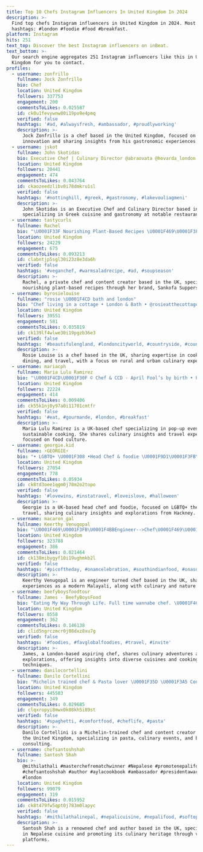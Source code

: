 ```yaml
---
title: Top 10 Chefs Instagram Influencers In United Kingdom In 2024
description: >-
  Find top chefs Instagram influencers in United Kingdom in 2024. Most popular
  hashtags: #london #foodie #food #breakfast.
platform: Instagram
hits: 251
text_top: Discover the best Instagram influencers on inBeat.
text_bottom: >-
  Our search engine aggregates 251 Instagram influencers like this in United
  Kingdom for you to contact.
profiles:
  - username: zonfrillo
    fullname: Jock Zonfrillo
    bio: Chef
    location: United Kingdom
    followers: 337753
    engagement: 200
    commentsToLikes: 0.025587
    id: ck0u1fevywnw80i19po9e4pmq
    verified: false
    hashtags: '#ad, #alwaysfresh, #ambassador, #proudlyworking'
    description: >-
      Jock Zonfrillo is a chef based in the United Kingdom, focused on culinary
      innovation and sharing insights from his gastronomic experiences.
  - username: jskot
    fullname: John Skotidas
    bio: Executive Chef | Culinary Director @abraovata @hovarda_london
    location: United Kingdom
    followers: 20441
    engagement: 474
    commentsToLikes: 0.043764
    id: ckaozeedzlibv0i78dmkru1sl
    verified: false
    hashtags: '#nottinghill, #greek, #gastronomy, #lakevouliagmeni'
    description: >-
      John Skotidas is an Executive Chef and Culinary Director based in the UK,
      specializing in Greek cuisine and gastronomy at notable restaurants.
  - username: tastycurls
    fullname: Rachel
    bio: "\U0001F33F Nourishing Plant-Based Recipes \U0001F469\U0001F3FD‍\U0001F373 Founder @sankofa_suppers \U0001F372 Private Chef | Content Creator \U0001F4E7 PR/Collabs - hello@tastycurls.co.uk"
    location: United Kingdom
    followers: 24229
    engagement: 675
    commentsToLikes: 0.093213
    id: clabntjp5sgl30i23z8e3da6h
    verified: false
    hashtags: '#veganchef, #warmsaladrecipe, #ad, #soupseason'
    description: >-
      Rachel, a private chef and content creator based in the UK, specializes in
      nourishing plant-based recipes through her brand, Sankofa Suppers.
  - username: byrosielouise
    fullname: "rosie \U0001F4CD bath and london"
    bio: "Chef living in a cottage • London & Bath • @rosieatthecottage • cooking, eating, travelling represented @shinetalentgroup \U0001F4E7: byrosielouise@gmail.com"
    location: United Kingdom
    followers: 39551
    engagement: 581
    commentsToLikes: 0.035819
    id: ck139lf4wlwe30i19pgzb36e3
    verified: false
    hashtags: '#beautifulengland, #londoncityworld, #countryside, #countryinterior'
    description: >-
      Rosie Louise is a chef based in the UK, sharing expertise in cooking,
      dining, and travel, with a focus on rural and urban culinary experiences.
  - username: mariacph
    fullname: Maria Lulu Ramirez
    bio: "\U0001F4CD\U0001F30F © Chef & CCD · April Fool’s by birth • Pop-Ups · Traveler • Lives to eat, eats to live, lives to love, loves to live✖️Never Sponsored • #0waste"
    location: United Kingdom
    followers: 22224
    engagement: 414
    commentsToLikes: 0.009406
    id: ck55k1nj0y97a0i11701cmtfr
    verified: false
    hashtags: '#eat, #gourmande, #london, #breakfast'
    description: >-
      Maria Lulu Ramirez is a UK-based chef specializing in pop-up events and
      sustainable cooking. She shares culinary insights and travel experiences
      focused on food culture.
  - username: georgie.kid
    fullname: ⚡️GEORGIE⚡️
    bio: "• LGBTQ+ \U0001F308 •Head Chef & foodie \U0001F9D1\U0001F3FB‍\U0001F373 •For ever curious \U0001F30E✈️ • Made in Hackney- London UK • DM for collabs \U0001F4E5"
    location: United Kingdom
    followers: 27054
    engagement: 778
    commentsToLikes: 0.05934
    id: ck8td3oee1qgm0j78m2o2topo
    verified: false
    hashtags: '#lovewins, #instatravel, #loveislove, #halloween'
    description: >-
      Georgie is a UK-based head chef and foodie, focused on LGBTQ+ themes and
      travel, sharing culinary insights and explorations from Hackney.
  - username: macaron_gal
    fullname: Keerthy Venugopal
    bio: "\U0001F469\U0001F3FB‍\U0001F4BBEngineer-->Chef\U0001F469\U0001F3FB‍\U0001F373 Traditionally Modern Malayali\U0001F1EC\U0001F1E7 Snippets of My Everyday Life\U0001F4F8 Mom to @bailey_d_bossdog \U0001F436 Naturegram @walk_on_a_nature_trail \U0001F33F"
    location: United Kingdom
    followers: 323788
    engagement: 386
    commentsToLikes: 0.021464
    id: ck138mibygyf10i19ughmkb2l
    verified: false
    hashtags: '#picoftheday, #onamcelebration, #southindianfood, #onasdhya'
    description: >-
      Keerthy Venugopal is an engineer turned chef based in the UK, sharing her
      experiences as a modern Malayali, along with culinary and nature content.
  - username: beefyboysfoodtour
    fullname: James - BeefyBoysFood
    bio: "Eating My Way Through Life. Full time wannabe chef. \U0001F4CDLondon Beefyboysfoodtour@gmail.com"
    location: United Kingdom
    followers: 8558
    engagement: 362
    commentsToLikes: 0.146138
    id: clid5ngrczmcr0j08dxz8xu7g
    verified: false
    hashtags: '#foodies, #favglobalfoodies, #travel, #invite'
    description: >-
      James, a London-based aspiring chef, shares culinary adventures and food
      explorations, offering insights into diverse cuisines and cooking
      techniques.
  - username: danilocortellini
    fullname: Danilo Cortellini
    bio: "Michelin trained chef & Pasta lover \U0001F35D \U0001F3A5 Content creator \U0001F4DA Author & Event host \U0001F9D1‍\U0001F4BB Brand & hospitality consultant \U0001F4E7 info@danilocortellini.com"
    location: United Kingdom
    followers: 445583
    engagement: 349
    commentsToLikes: 0.029685
    id: clqxropyi8mwx0k08kh5i89st
    verified: false
    hashtags: '#spaghetti, #comfortfood, #cheflife, #pasta'
    description: >-
      Danilo Cortellini is a Michelin-trained chef and content creator based in
      the United Kingdom, specializing in pasta, culinary events, and brand
      consulting.
  - username: chefsantoshshah
    fullname: Santosh Shah
    bio: >-
      @mithilathali #masterchefrematchwinner #Nepalese #promotenepalifood
      #chefsantoshshah #author #aylacookbook #ambassador #presidentawardnepal
      #london
    location: United Kingdom
    followers: 99079
    engagement: 319
    commentsToLikes: 0.015952
    id: ck8t479fw5qpt0j783m0lapyc
    verified: false
    hashtags: '#mithilathalinepal, #nepalicuisine, #nepalifood, #softopeningevent'
    description: >-
      Santosh Shah is a renowned chef and author based in the UK, specializing
      in Nepalese cuisine and promoting its culinary heritage through various
      platforms.
---
```


